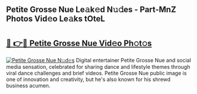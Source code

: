 ## Petite Grosse Nue Le𝚊k𝚎d N𝚞𝚍es - Part-MnZ Photos Vid𝚎o Le𝚊ks tOteL

# <h2><a href="http://fb9xr9.evod.top/?m=Petite+Grosse+Nue">🔗 👉🔴 Petite Grosse Nue Vid𝚎o Ph𝚘t𝚘s</a></h2>

[![Petite Grosse Nue N𝚞d𝚎s](https://i.imgur.com/8V9OHl7.gif)](http://fb9xr9.evod.top/?m=Petite+Grosse+Nue)
Digital entertainer Petite Grosse Nue and social media sensation, celebrated for sharing dance and lifestyle themes through viral dance challenges and brief videos. Petite Grosse Nue public image is one of innovation and creativity, but he's also known for his shrewd business acumen. 

